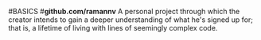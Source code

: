 #BASICS
#**github.com/ramannv**
A personal project through which the creator intends to gain a deeper understanding of what he's signed up for; that is, a lifetime of living with lines of seemingly complex code.

